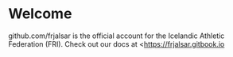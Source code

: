 # Welcome
github.com/frjalsar is the official account for the Icelandic Athletic Federation (FRI).
Check out our docs at <https://frjalsar.gitbook.io
